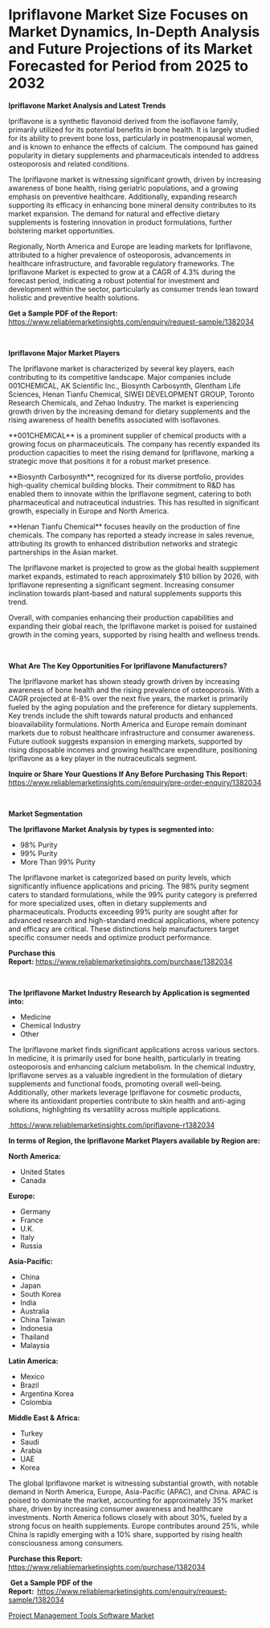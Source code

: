 <p><h1>Ipriflavone Market Size Focuses on Market Dynamics, In-Depth Analysis and Future Projections of its Market Forecasted for Period from 2025 to 2032</h1></p><p><strong>Ipriflavone Market Analysis and Latest Trends</strong></p>
<p><p>Ipriflavone is a synthetic flavonoid derived from the isoflavone family, primarily utilized for its potential benefits in bone health. It is largely studied for its ability to prevent bone loss, particularly in postmenopausal women, and is known to enhance the effects of calcium. The compound has gained popularity in dietary supplements and pharmaceuticals intended to address osteoporosis and related conditions.</p><p>The Ipriflavone market is witnessing significant growth, driven by increasing awareness of bone health, rising geriatric populations, and a growing emphasis on preventive healthcare. Additionally, expanding research supporting its efficacy in enhancing bone mineral density contributes to its market expansion. The demand for natural and effective dietary supplements is fostering innovation in product formulations, further bolstering market opportunities. </p><p>Regionally, North America and Europe are leading markets for Ipriflavone, attributed to a higher prevalence of osteoporosis, advancements in healthcare infrastructure, and favorable regulatory frameworks. The Ipriflavone Market is expected to grow at a CAGR of 4.3% during the forecast period, indicating a robust potential for investment and development within the sector, particularly as consumer trends lean toward holistic and preventive health solutions.</p></p>
<p><strong>Get a Sample PDF of the Report:&nbsp;</strong> <a href="https://www.reliablemarketinsights.com/enquiry/request-sample/1382034?utm_campaign=3260&utm_medium=2&utm_source=Github&utm_content=ia&utm_term=31032025&utm_id=ipriflavone">https://www.reliablemarketinsights.com/enquiry/request-sample/1382034</a></p>
<p>&nbsp;</p>
<p><strong>Ipriflavone Major Market Players</strong></p>
<p><p>The Ipriflavone market is characterized by several key players, each contributing to its competitive landscape. Major companies include 001CHEMICAL, AK Scientific Inc., Biosynth Carbosynth, Glentham Life Sciences, Henan Tianfu Chemical, SIWEI DEVELOPMENT GROUP, Toronto Research Chemicals, and Zehao Industry. The market is experiencing growth driven by the increasing demand for dietary supplements and the rising awareness of health benefits associated with isoflavones.</p><p>**001CHEMICAL** is a prominent supplier of chemical products with a growing focus on pharmaceuticals. The company has recently expanded its production capacities to meet the rising demand for Ipriflavone, marking a strategic move that positions it for a robust market presence.</p><p>**Biosynth Carbosynth**, recognized for its diverse portfolio, provides high-quality chemical building blocks. Their commitment to R&D has enabled them to innovate within the Ipriflavone segment, catering to both pharmaceutical and nutraceutical industries. This has resulted in significant growth, especially in Europe and North America.</p><p>**Henan Tianfu Chemical** focuses heavily on the production of fine chemicals. The company has reported a steady increase in sales revenue, attributing its growth to enhanced distribution networks and strategic partnerships in the Asian market.</p><p>The Ipriflavone market is projected to grow as the global health supplement market expands, estimated to reach approximately $10 billion by 2026, with Ipriflavone representing a significant segment. Increasing consumer inclination towards plant-based and natural supplements supports this trend.</p><p>Overall, with companies enhancing their production capabilities and expanding their global reach, the Ipriflavone market is poised for sustained growth in the coming years, supported by rising health and wellness trends.</p></p>
<p>&nbsp;</p>
<p><strong>What Are The Key Opportunities For Ipriflavone Manufacturers?</strong></p>
<p><p>The Ipriflavone market has shown steady growth driven by increasing awareness of bone health and the rising prevalence of osteoporosis. With a CAGR projected at 6-8% over the next five years, the market is primarily fueled by the aging population and the preference for dietary supplements. Key trends include the shift towards natural products and enhanced bioavailability formulations. North America and Europe remain dominant markets due to robust healthcare infrastructure and consumer awareness. Future outlook suggests expansion in emerging markets, supported by rising disposable incomes and growing healthcare expenditure, positioning Ipriflavone as a key player in the nutraceuticals segment.</p></p>
<p><strong>Inquire or Share Your Questions If Any Before Purchasing This Report:</strong> <a href="https://www.reliablemarketinsights.com/enquiry/pre-order-enquiry/1382034?utm_campaign=3260&utm_medium=2&utm_source=Github&utm_content=ia&utm_term=31032025&utm_id=ipriflavone">https://www.reliablemarketinsights.com/enquiry/pre-order-enquiry/1382034</a></p>
<p>&nbsp;</p>
<p><strong>Market Segmentation</strong></p>
<p><strong>The Ipriflavone Market Analysis by types is segmented into:</strong></p>
<p><ul><li>98% Purity</li><li>99% Purity</li><li>More Than 99% Purity</li></ul></p>
<p><p>The Ipriflavone market is categorized based on purity levels, which significantly influence applications and pricing. The 98% purity segment caters to standard formulations, while the 99% purity category is preferred for more specialized uses, often in dietary supplements and pharmaceuticals. Products exceeding 99% purity are sought after for advanced research and high-standard medical applications, where potency and efficacy are critical. These distinctions help manufacturers target specific consumer needs and optimize product performance.</p></p>
<p><strong>Purchase this Report:&nbsp;</strong><a href="https://www.reliablemarketinsights.com/purchase/1382034?utm_campaign=3260&utm_medium=2&utm_source=Github&utm_content=ia&utm_term=31032025&utm_id=ipriflavone">https://www.reliablemarketinsights.com/purchase/1382034</a></p>
<p>&nbsp;</p>
<p><strong>The Ipriflavone Market Industry Research by Application is segmented into:</strong></p>
<p><ul><li>Medicine</li><li>Chemical Industry</li><li>Other</li></ul></p>
<p><p>The Ipriflavone market finds significant applications across various sectors. In medicine, it is primarily used for bone health, particularly in treating osteoporosis and enhancing calcium metabolism. In the chemical industry, Ipriflavone serves as a valuable ingredient in the formulation of dietary supplements and functional foods, promoting overall well-being. Additionally, other markets leverage Ipriflavone for cosmetic products, where its antioxidant properties contribute to skin health and anti-aging solutions, highlighting its versatility across multiple applications.</p></p>
<p><a href="https://www.reliablemarketinsights.com/ipriflavone-r1382034?utm_campaign=3260&utm_medium=2&utm_source=Github&utm_content=ia&utm_term=31032025&utm_id=ipriflavone">&nbsp;https://www.reliablemarketinsights.com/ipriflavone-r1382034</a></p>
<p><strong>In terms of Region, the Ipriflavone Market Players available by Region are:</strong></p>
<p>
    <p> <strong> North America: </strong>
        <ul>
            <li>United States</li>
            <li>Canada</li>
        </ul>
        </p> 
    <p> <strong> Europe: </strong>
        <ul>
            <li>Germany</li>
            <li>France</li>
            <li>U.K.</li>
            <li>Italy</li>
            <li>Russia</li>
        </ul>
        </p> 
    <p> <strong> Asia-Pacific: </strong>
        <ul>
            <li>China</li>
            <li>Japan</li>
            <li>South Korea</li>
            <li>India</li>
            <li>Australia</li>
            <li>China Taiwan</li>
            <li>Indonesia</li>
            <li>Thailand</li>
            <li>Malaysia</li>
        </ul>
        </p> 
    <p> <strong> Latin America: </strong>
        <ul>
            <li>Mexico</li>
            <li>Brazil</li>
            <li>Argentina Korea</li>
            <li>Colombia</li>
        </ul>
        </p> 
    <p> <strong> Middle East & Africa: </strong>
        <ul>
            <li>Turkey</li>
            <li>Saudi</li>
            <li>Arabia</li>
            <li>UAE</li>
            <li>Korea</li>
        </ul>
    </p>
    </p>
<p><p>The global Ipriflavone market is witnessing substantial growth, with notable demand in North America, Europe, Asia-Pacific (APAC), and China. APAC is poised to dominate the market, accounting for approximately 35% market share, driven by increasing consumer awareness and healthcare investments. North America follows closely with about 30%, fueled by a strong focus on health supplements. Europe contributes around 25%, while China is rapidly emerging with a 10% share, supported by rising health consciousness among consumers.</p></p>
<p><strong>Purchase this Report: </strong><a href="https://www.reliablemarketinsights.com/purchase/1382034?utm_campaign=3260&utm_medium=2&utm_source=Github&utm_content=ia&utm_term=31032025&utm_id=ipriflavone">https://www.reliablemarketinsights.com/purchase/1382034</a></p>
<p>&nbsp;<strong>Get a Sample PDF of the Report:&nbsp;&nbsp;</strong><a href="https://www.reliablemarketinsights.com/enquiry/request-sample/1382034?utm_campaign=3260&utm_medium=2&utm_source=Github&utm_content=ia&utm_term=31032025&utm_id=ipriflavone">https://www.reliablemarketinsights.com/enquiry/request-sample/1382034</a></p>
<p><strong></strong></p>
<p><p><a href="https://github.com/boccalyver5k/Market-Research-Report-List-1/blob/main/project-management-tools-software-market.md?utm_campaign=3260&utm_medium=2&utm_source=Github&utm_content=ia&utm_term=31032025&utm_id=ipriflavone">Project Management Tools Software Market</a></p></p>